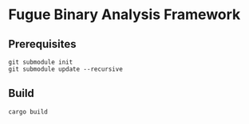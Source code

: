 # Fugue Binary Analysis Framework

## Prerequisites

```
git submodule init
git submodule update --recursive
```

## Build

```
cargo build
```
